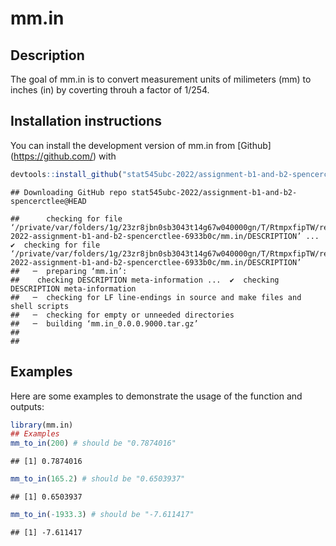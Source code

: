 
# mm.in

## Description

The goal of mm.in is to convert measurement units of milimeters (mm) to
inches (in) by coverting throuh a factor of 1/254.

## Installation instructions

You can install the development version of mm.in from \[Github\]
(<https://github.com/>) with

``` r
devtools::install_github("stat545ubc-2022/assignment-b1-and-b2-spencerctlee/mm.in")
```

    ## Downloading GitHub repo stat545ubc-2022/assignment-b1-and-b2-spencerctlee@HEAD

    ##      checking for file ‘/private/var/folders/1g/23zr8jbn0sb3043t14g67w040000gn/T/RtmpxfipTW/remotes629c4e88c346/stat545ubc-2022-assignment-b1-and-b2-spencerctlee-6933b0c/mm.in/DESCRIPTION’ ...  ✔  checking for file ‘/private/var/folders/1g/23zr8jbn0sb3043t14g67w040000gn/T/RtmpxfipTW/remotes629c4e88c346/stat545ubc-2022-assignment-b1-and-b2-spencerctlee-6933b0c/mm.in/DESCRIPTION’
    ##   ─  preparing ‘mm.in’:
    ##    checking DESCRIPTION meta-information ...  ✔  checking DESCRIPTION meta-information
    ##   ─  checking for LF line-endings in source and make files and shell scripts
    ##   ─  checking for empty or unneeded directories
    ##   ─  building ‘mm.in_0.0.0.9000.tar.gz’
    ##      
    ## 

## Examples

Here are some examples to demonstrate the usage of the function and
outputs:

``` r
library(mm.in)
## Examples
mm_to_in(200) # should be "0.7874016"
```

    ## [1] 0.7874016

``` r
mm_to_in(165.2) # should be "0.6503937"
```

    ## [1] 0.6503937

``` r
mm_to_in(-1933.3) # should be "-7.611417"
```

    ## [1] -7.611417
